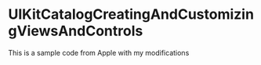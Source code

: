 # UIKitCatalogCreatingAndCustomizingViewsAndControls
This is a sample code from Apple with my modifications
